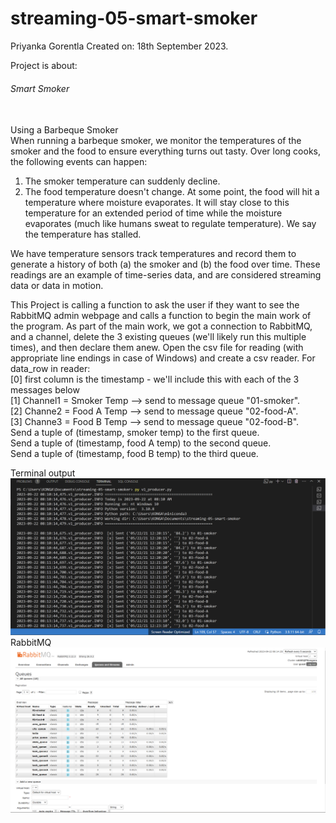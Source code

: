 # streaming-05-smart-smoker

Priyanka Gorentla
Created on: 18th September 2023.

Project is about: </br>
<h6> Smart Smoker </h6></br>
Using a Barbeque Smoker </br>
When running a barbeque smoker, we monitor the temperatures of the smoker and the food to ensure everything turns out tasty. Over long cooks, the following events can happen:</br>

1. The smoker temperature can suddenly decline. </br>
2. The food temperature doesn't change. At some point, the food will hit a temperature where moisture evaporates. It will stay close to this temperature for an extended period of time while the moisture evaporates (much like humans sweat to regulate temperature). We say the temperature has stalled. </br>

We have temperature sensors track temperatures and record them to generate a history of both (a) the smoker and (b) the food over time. These readings are an example of time-series data, and are considered streaming data or data in motion.</br>

This Project is calling a function to ask the user if they want to see the RabbitMQ admin webpage and calls a function to begin the main work of the program. As part of the main work, we got a connection to RabbitMQ, and a channel, delete the 3 existing queues (we'll likely run this multiple times), and then declare them anew. Open the csv file for reading (with appropriate line endings in case of Windows) and create a csv reader.
For data_row in reader: </br>
[0] first column is the timestamp - we'll include this with each of the 3 messages below </br>
[1] Channel1 = Smoker Temp --> send to message queue "01-smoker". </br>
[2] Channe2 = Food A Temp --> send to message queue "02-food-A". </br>
[3] Channe3 = Food B Temp --> send to message queue "02-food-B". </br>
Send a tuple of (timestamp, smoker temp) to the first queue. </br>
Send a tuple of (timestamp, food A temp) to the second queue. </br>
Send a tuple of (timestamp, food B temp) to the third queue. </br>

Terminal output </br>
![Alt text](image.png)
RabbitMQ </br>
![Alt text](image-1.png)

